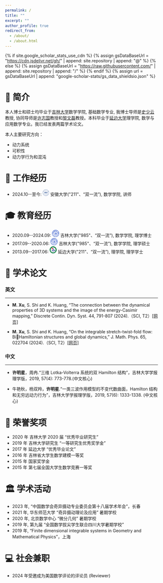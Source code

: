 ```yaml
---
permalink: /
title: ""
excerpt: ""
author_profile: true
redirect_from: 
  - /about/
  - /about.html
---
```


{% if site.google_scholar_stats_use_cdn %}
{% assign gsDataBaseUrl = "https://cdn.jsdelivr.net/gh/" | append: site.repository | append: "@" %}
{% else %}
{% assign gsDataBaseUrl = "https://raw.githubusercontent.com/" | append: site.repository | append: "/" %}
{% endif %}
{% assign url = gsDataBaseUrl | append: "google-scholar-stats/gs_data_shieldsio.json" %}

<span class='anchor' id='about-me'></span>

# 🪪 简介

本人博士和硕士均毕业于[吉林大学](https://www.jlu.edu.cn)数学学院, 基础数学专业, 我博士导师是[史少云](https://math.jlu.edu.cn/info/1061/9135.htm)教授, 协同导师是[许志国](https://www.jlu.edu.cn/info/1061/15734.htm)教授和[黎文磊](https://math.jlu.edu.cn/info/1061/15732.htm)教授。本科毕业于[延边大学](https://www.ybu.edu.cn)理学院, 数学与应用数学专业。我已经发表两篇学术论文。

本人主要研究方向：
- 动力系统
- 可积性
- 动力学行为和混沌


# 🏢 工作经历
- 2024.10--至今:  <a href="https://www.ahu.edu.cn/"><img class="svg" src="/images/AHU_logo.svg" width="21pt"></a> 安徽大学("211"、“双一流”), 数学学院, 讲师
  


<span class='anchor' id='-xl'></span>

# 🎓 教育经历
- 2020.09--2024.09:  <a href="https://www.jlu.edu.cn/"><img class="svg" src="/images/JLU_logo.svg" width="23pt"></a> 吉林大学("985"、“双一流”), 数学学院, 理学博士
- 2017.09--2020.06:  <a href="https://www.jlu.edu.cn/"><img class="svg" src="/images/JLU_logo.svg" width="23pt"></a> 吉林大学("985"、“双一流”), 数学学院, 理学硕士
- 2013.09--2017.06:  <a href="https://www.ybu.edu.cn/"><img class="svg" src="/images/YBU_logo.svg" width="23pt"></a> 延边大学("211"、“双一流”), 理学院, 理学学士
 
<span class='anchor' id='-lwzl'></span>

# 📝 学术论文

### 英文
---


- **M. Xu**, S. Shi and K. Huang, “The connection between the dynamical properties of 3D systems and the image of the energy-Casimir mapping,” Discrete Contin. Dyn. Syst. 44, 791-807 (2024).（SCI, T2）[[网页]](https://www.aimsciences.org//article/doi/10.3934/dcds.2023126)


- **M. Xu**, S. Shi and K. Huang, “On the integrable stretch-twist-fold flow: BiHamiltonian structures and global dynamics,” J. Math. Phys. 65, 022704 
(2024).（SCI, T2）[[网页]](https://doi.org/10.1063/5.0185673) 



### 中文
---

- **许明星**，周冉.“三维 Lotka-Volterra 系统的双 Hamilton 结构”，吉林大学学报理学版，2019, 57(4): 773-778.(中文核心) 

- 牛艳秋，杨双羚，**许明星**.“一类三波作用模型的不变代数曲面，Hamilton 结构和无穷远动力行为”，吉林大学学报理学版，2019, 57(6): 1333-1338. (中文核心)


<span class='anchor' id='-ryjx'></span>

# 🏅 荣誉奖项  
- 2020 年 吉林大学 2020 届 “优秀毕业研究生”
- 2019 年 吉林大学研究生 “一等研究生优秀奖学金”
- 2017 年 延边大学 “优秀毕业论文”
- 2016 年 吉林省大学生数学建模一等奖
- 2015 年 国家奖学金
- 2015 年 第七届全国大学生数学竞赛一等奖

<span class='anchor' id='-xshy'></span>

# 🏛️ 学术活动
- 2023 年, “中国数学会奇异摄动专业委员会第十八届学术年会”，长春
- 2021 年, 华东师范大学 “奇异摄动理论及应用” 暑期学校
- 2020 年, 北京数学中心 “微分几何” 暑期学校
- 2019 年, 第九届 “全国数学拔尖学生联合四川大学暑期学校”
- 2019 年, “Finite dimensional integrable systems in Geometry and Mathematical Physics”，上海

<span class='anchor' id='-gzsx'></span>

# 💻 社会兼职
- 2024 年受邀成为美国数学评论的评论员 (Reviewer)
